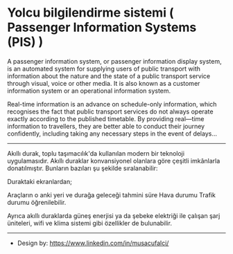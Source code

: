 # Yolcu bilgilendirme sistemi ( Passenger Information Systems (PIS) )

A passenger information system, or passenger information display system, is an automated system for supplying users of public transport with information about the nature and the state of a public transport service through visual, voice or other media. It is also known as a customer information system or an operational information system.

Real-time information is an advance on schedule-only information, which recognises the fact that public transport services do not always operate exactly according to the published timetable. By providing real—time information to travellers, they are better able to conduct their journey confidently, including taking any necessary steps in the event of delays...

________________________________________________________________________________________________________________________________________________________________

Akıllı durak, toplu taşımacılık'da kullanılan modern bir teknoloji uygulamasıdır. Akıllı duraklar konvansiyonel olanlara göre çeşitli imkânlarla donatılmıştır. Bunların bazıları şu şekilde sıralanabilir:

Duraktaki ekranlardan;

Araçların o anki yeri ve durağa geleceği tahmini süre
Hava durumu
Trafik durumu öğrenilebilir.

Ayrıca akıllı duraklarda güneş enerjisi ya da şebeke elektriği ile çalışan şarj üniteleri, wifi ve klima sistemi gibi özellikler de bulunabilir.
________________________________________________________________________________________________________________________________________________________________

- Design by: https://www.linkedin.com/in/musacufalci/
